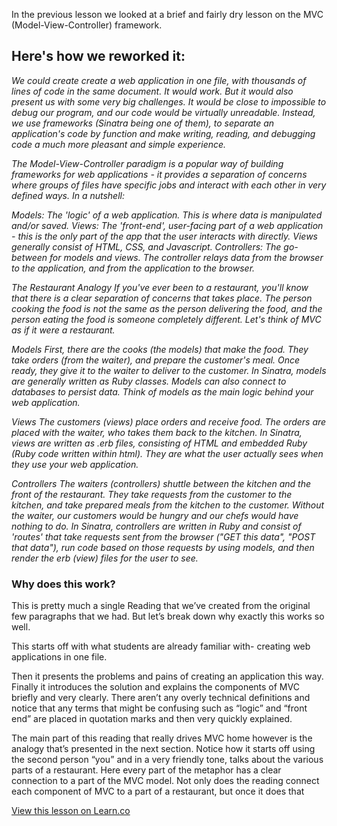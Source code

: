 In the previous lesson we looked at a brief and fairly dry lesson on the MVC (Model-View-Controller) framework. 

## Here's how we reworked it: 

*We could create create a web application in one file, with thousands of lines of code in the same document. It would work. But it would also present us with some very big challenges. It would be close to impossible to debug our program, and our code would be virtually unreadable.
Instead, we use frameworks (Sinatra being one of them), to separate an application's code by function and make writing, reading, and debugging code a much more pleasant and simple experience.*

*The Model-View-Controller paradigm is a popular way of building frameworks for web applications - it provides a separation of concerns where groups of files have specific jobs and interact with each other in very defined ways. In a nutshell:*

*Models: The 'logic' of a web application. This is where data is manipulated and/or saved.*
*Views: The 'front-end', user-facing part of a web application - this is the only part of the app that the user interacts with directly. Views generally consist of HTML, CSS, and Javascript.*
*Controllers: The go-between for models and views. The controller relays data from the browser to the application, and from the application to the browser.*

*The Restaurant Analogy*
*If you've ever been to a restaurant, you'll know that there is a clear separation of concerns that takes place. The person cooking the food is not the same as the person delivering the food, and the person eating the food is someone completely different. Let's think of MVC as if it were a restaurant.*

*Models*
*First, there are the cooks (the models) that make the food. They take orders (from the waiter), and prepare the customer's meal. Once ready, they give it to the waiter to deliver to the customer.
In Sinatra, models are generally written as Ruby classes. Models can also connect to databases to persist data. Think of models as the main logic behind your web application.*

*Views*
*The customers (views) place orders and receive food. The orders are placed with the waiter, who takes them back to the kitchen.
In Sinatra, views are written as .erb files, consisting of HTML and embedded Ruby (Ruby code written within html). They are what the user actually sees when they use your web application.*

*Controllers*
*The waiters (controllers) shuttle between the kitchen and the front of the restaurant. They take requests from the customer to the kitchen, and take prepared meals from the kitchen to the customer. Without the waiter, our customers would be hungry and our chefs would have nothing to do.
In Sinatra, controllers are written in Ruby and consist of 'routes' that take requests sent from the browser ("GET this data", "POST that data"), run code based on those requests by using models, and then render the erb (view) files for the user to see.*

### Why does this work? 

This is pretty much a single Reading that we’ve created from the original few paragraphs that we had. But let’s break down why exactly this works so well. 

This starts off with what students are already familiar with- creating web applications in one file.

Then it presents the problems and pains of creating an application this way. Finally it introduces the solution and explains the components of MVC briefly and very clearly. There aren’t any overly technical definitions and notice that any terms that might be confusing such as “logic” and “front end” are placed in quotation marks and then very quickly explained. 

The main part of this reading that really drives MVC home however is the analogy that’s presented in the next section. Notice how it starts off using the second person “you” and in a very friendly tone, talks about the various parts of a restaurant. Here every part of the metaphor has a clear connection to a part of the MVC model. Not only does the reading connect each component of MVC to a part of a restaurant, but once it does that 




<a href='https://learn.co/lessons/example-improving-our-not-so-great-body' data-visibility='hidden'>View this lesson on Learn.co</a>
